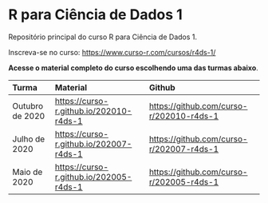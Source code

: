 
# R para Ciência de Dados 1

<!-- README.md is generated from README.Rmd. Please edit that file -->

Repositório principal do curso R para Ciência de Dados 1.

Inscreva-se no curso: <https://www.curso-r.com/cursos/r4ds-1/>

**Acesse o material completo do curso escolhendo uma das turmas
abaixo**.

| Turma           | Material                                  | Github                                     |
| :-------------- | :---------------------------------------- | :----------------------------------------- |
| Outubro de 2020 | <https://curso-r.github.io/202010-r4ds-1> | <https://github.com/curso-r/202010-r4ds-1> |
| Julho de 2020   | <https://curso-r.github.io/202007-r4ds-1> | <https://github.com/curso-r/202007-r4ds-1> |
| Maio de 2020    | <https://curso-r.github.io/202005-r4ds-1> | <https://github.com/curso-r/202005-r4ds-1> |
